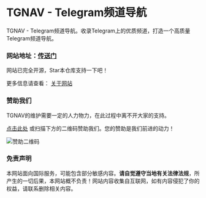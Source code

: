 # TGNAV - Telegram频道导航

TGNAV - Telegram频道导航。收录Telegram上的优质频道，打造一个高质量Telegram频道导航。

### 网站地址：[传送门](https://tgnav.github.io/)

网站已完全开源，Star本仓库支持一下吧！

更多信息请查看： [关于网站](https://tgnav.github.io/about)

### 赞助我们

TGNAV的维护需要一定的人力物力，在此过程中离不开大家的支持。

[点击此处](https://afdian.net/a/awaowo) 或扫描下方的二维码赞助我们。您的赞助是我们前进的动力！

![赞助二维码](https://tgnav.github.io/assets/images/afdian.png)

### 免责声明

本网站面向国际服务，可能包含部分敏感内容。**请自觉遵守当地有关法律法规**，所产生的一切后果，本网站概不负责！网站内容收集自互联网，如有内容侵犯了你的权益，请联系删除相关内容。

